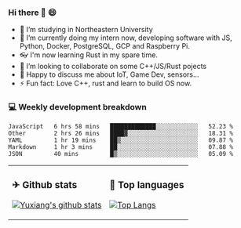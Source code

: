 ### Hi there 👋 😄

- 🔭 I’m studying in Northeastern University
- 🌱 I’m currently doing my intern now, developing software with JS, Python, Docker, PostgreSQL, GCP and Raspberry Pi.
- 👓 I'm now learning Rust in my spare time.
- 👯 I’m looking to collaborate on some C++/JS/Rust pojects
- 💬 Happy to discuss me about IoT, Game Dev, sensors...
- ⚡ Fun fact: Love C++, rust and learn to build OS now.



<table>
<tr>
<td valign="top" width="54%">

### ✈ Github stats

[![Yuxiang's github stats](https://github-readme-stats.vercel.app/api?username=Taowyoo&show_icons=true&line_height=21&show_icons=true&theme=tokyonight)](https://github.com/anuraghazra/github-readme-stats)

</td>

<td valign="top" width="46%">

### 📕 Top languages

[![Top Langs](https://github-readme-stats.vercel.app/api/top-langs/?username=Taowyoo&show_icons=true&layout=compact&theme=vue)](https://github.com/anuraghazra/github-readme-stats)

</td>
</tr>

### 💻 Weekly development breakdown

<!--START_SECTION:waka-->
```text
JavaScript   6 hrs 58 mins   █████████████░░░░░░░░░░░░   52.23 % 
Other        2 hrs 26 mins   ████▓░░░░░░░░░░░░░░░░░░░░   18.31 % 
YAML         1 hr 19 mins    ██▒░░░░░░░░░░░░░░░░░░░░░░   09.87 % 
Markdown     1 hr 3 mins     ██░░░░░░░░░░░░░░░░░░░░░░░   07.88 % 
JSON         40 mins         █▒░░░░░░░░░░░░░░░░░░░░░░░   05.09 % 
```
<!--END_SECTION:waka-->

